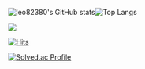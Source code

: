 ![leo82380's GitHub stats](https://github-readme-stats.vercel.app/api?username=leo82380)![Top Langs](https://github-readme-stats.vercel.app/api/top-langs/?username=leo82380&layout=compact)

<img src="https://img.shields.io/badge/unity-000000?style=flat-square&logo=unity&logoColor=FFFFFF"/>

[![Hits](https://hits.seeyoufarm.com/api/count/incr/badge.svg?url=https%3A%2F%2Fgithub.com%2Fc3nb&count_bg=%2379C83D&title_bg=%23555555&icon=&icon_color=%23E7E7E7&title=hits&edge_flat=false)](https://github.com/leo82380)

[![Solved.ac Profile](http://mazassumnida.wtf/api/v2/generate_badge?boj=tkdrb062)](https://solved.ac/tkdrb062/)
